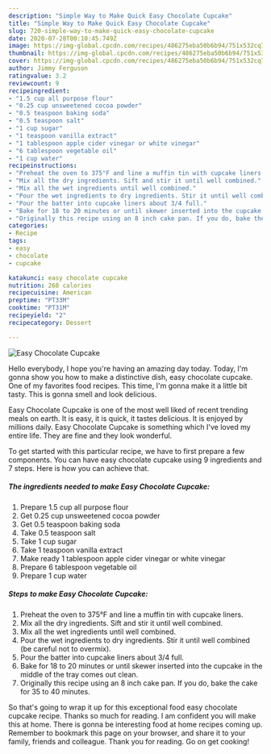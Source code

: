 ```yaml
---
description: "Simple Way to Make Quick Easy Chocolate Cupcake"
title: "Simple Way to Make Quick Easy Chocolate Cupcake"
slug: 720-simple-way-to-make-quick-easy-chocolate-cupcake
date: 2020-07-28T00:10:45.749Z
image: https://img-global.cpcdn.com/recipes/486275eba50b6b94/751x532cq70/easy-chocolate-cupcake-recipe-main-photo.jpg
thumbnail: https://img-global.cpcdn.com/recipes/486275eba50b6b94/751x532cq70/easy-chocolate-cupcake-recipe-main-photo.jpg
cover: https://img-global.cpcdn.com/recipes/486275eba50b6b94/751x532cq70/easy-chocolate-cupcake-recipe-main-photo.jpg
author: Jimmy Ferguson
ratingvalue: 3.2
reviewcount: 9
recipeingredient:
- "1.5 cup all purpose flour"
- "0.25 cup unsweetened cocoa powder"
- "0.5 teaspoon baking soda"
- "0.5 teaspoon salt"
- "1 cup sugar"
- "1 teaspoon vanilla extract"
- "1 tablespoon apple cider vinegar or white vinegar"
- "6 tablespoon vegetable oil"
- "1 cup water"
recipeinstructions:
- "Preheat the oven to 375°F and line a muffin tin with cupcake liners."
- "Mix all the dry ingredients. Sift and stir it until well combined."
- "Mix all the wet ingredients until well combined."
- "Pour the wet ingredients to dry ingredients. Stir it until well combined (be careful not to overmix)."
- "Pour the batter into cupcake liners about 3/4 full."
- "Bake for 18 to 20 minutes or until skewer inserted into the cupcake in the middle of the tray comes out clean."
- "Originally this recipe using an 8 inch cake pan. If you do, bake the cake for 35 to 40 minutes."
categories:
- Recipe
tags:
- easy
- chocolate
- cupcake

katakunci: easy chocolate cupcake 
nutrition: 268 calories
recipecuisine: American
preptime: "PT33M"
cooktime: "PT31M"
recipeyield: "2"
recipecategory: Dessert

---
```



![Easy Chocolate Cupcake](https://img-global.cpcdn.com/recipes/486275eba50b6b94/751x532cq70/easy-chocolate-cupcake-recipe-main-photo.jpg)

Hello everybody, I hope you're having an amazing day today. Today, I'm gonna show you how to make a distinctive dish, easy chocolate cupcake. One of my favorites food recipes. This time, I'm gonna make it a little bit tasty. This is gonna smell and look delicious.

Easy Chocolate Cupcake is one of the most well liked of recent trending meals on earth. It is easy, it is quick, it tastes delicious. It is enjoyed by millions daily. Easy Chocolate Cupcake is something which I've loved my entire life. They are fine and they look wonderful.




To get started with this particular recipe, we have to first prepare a few components. You can have easy chocolate cupcake using 9 ingredients and 7 steps. Here is how you can achieve that.

<!--inarticleads1-->

##### The ingredients needed to make Easy Chocolate Cupcake:

1. Prepare 1.5 cup all purpose flour
1. Get 0.25 cup unsweetened cocoa powder
1. Get 0.5 teaspoon baking soda
1. Take 0.5 teaspoon salt
1. Take 1 cup sugar
1. Take 1 teaspoon vanilla extract
1. Make ready 1 tablespoon apple cider vinegar or white vinegar
1. Prepare 6 tablespoon vegetable oil
1. Prepare 1 cup water




<!--inarticleads2-->

##### Steps to make Easy Chocolate Cupcake:

1. Preheat the oven to 375°F and line a muffin tin with cupcake liners.
1. Mix all the dry ingredients. Sift and stir it until well combined.
1. Mix all the wet ingredients until well combined.
1. Pour the wet ingredients to dry ingredients. Stir it until well combined (be careful not to overmix).
1. Pour the batter into cupcake liners about 3/4 full.
1. Bake for 18 to 20 minutes or until skewer inserted into the cupcake in the middle of the tray comes out clean.
1. Originally this recipe using an 8 inch cake pan. If you do, bake the cake for 35 to 40 minutes.




So that's going to wrap it up for this exceptional food easy chocolate cupcake recipe. Thanks so much for reading. I am confident you will make this at home. There is gonna be interesting food at home recipes coming up. Remember to bookmark this page on your browser, and share it to your family, friends and colleague. Thank you for reading. Go on get cooking!
